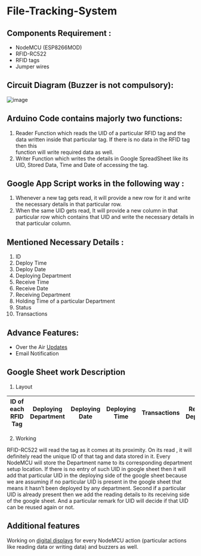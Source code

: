 # File-Tracking-System

## Components Requirement : 
  - NodeMCU (ESP8266MOD) 
  - RFID-RC522 
  - RFID tags
  - Jumper wires

## Circuit Diagram (Buzzer is not compulsory):
  ![image](https://drive.google.com/uc?export=view&id=1uW2rYJLGlRNlYZ-IXklyP4lxCPuKpk8a)
  
## Arduino Code contains majorly two functions:
   1. Reader Function which reads the UID of a particular RFID tag and the data written inside that particular tag. If there is no data in the RFID tag then this   
      function will write required data as well.
   2. Writer Function which writes the details in Google SpreadSheet like its UID, Stored Data, Time and Date of accessing the tag.

## Google App Script works in the following way : 
   1. Whenever a new tag gets read, it will provide a new row for it and write the necessary details in that particular row.
   2. When the same UID gets read, It will provide a new column in that particular row which contains that UID and write the necessary details in that particular column.


## Mentioned Necessary Details :
   1. ID
   2. Deploy Time
   3. Deploy Date
   4. Deploying Department
   5. Receive Time
   6. Receive Date
   7. Receiving Department
   8. Holding Time of a particular Department
   9. Status
   10. Transactions

## Advance Features: 
  - Over the Air [Updates](https://randomnerdtutorials.com/esp8266-ota-updates-with-arduino-ide-over-the-air/)
  - Email Notification

## Google Sheet work Description 

  1) Layout
  
| ID of each RFID Tag | Deploying Department | Deploying Date | Deploying Time | Transactions | Receiving Department | Receiving Date | Receiving Time | Holding Time | Status |
|:-------------------:|:--------------------:|:--------------:|:--------------:|:------------:|:--------------------:|:--------------:|:--------------:|:-----------:|:------:|

  2) Working 

RFID-RC522 will read the tag as it comes at its proximity.  On its read , it will definitely read the unique ID of that tag and data stored in it. Every NodeMCU will store the Department name to its corresponding department setup location. 
If there is no entry of such UID in google sheet then it will add that particular UID in the deploying side of the google sheet because we are assuming if no particular UID is present in the google sheet that means it hasn’t been deployed by any department.
Second if a particular UID is already present then we add the reading details to its receiving side of the google sheet. And a particular remark for UID will decide if that UID can be reused again or not.

## Additional features 

Working on [digital displays](https://randomnerdtutorials.com/esp8266-0-96-inch-oled-display-with-arduino-ide/) for every NodeMCU action (particular actions like reading data or writing data) and buzzers as well.

